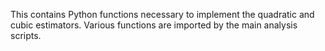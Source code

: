 This contains Python functions necessary to implement the quadratic and cubic estimators. Various functions are imported by the main analysis scripts.
